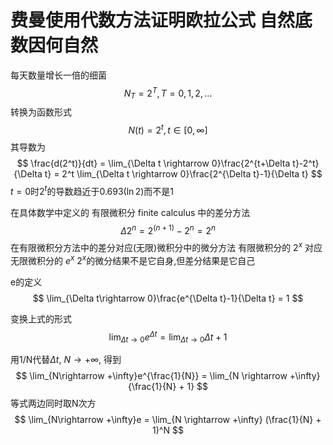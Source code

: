 # 费曼使用代数方法证明欧拉公式 自然底数因何自然


每天数量增长一倍的细菌
$$
N_T= 2^T, T = 0,1,2,\dots
$$
转换为函数形式
$$
N(t) = 2^t, t\in[0,\infty]
$$
其导数为
$$
\frac{d(2^t)}{dt} = \lim_{\Delta t \rightarrow 0}\frac{2^{t+\Delta t}-2^t}{\Delta t} = 2^t \lim_{\Delta t \rightarrow 0}\frac{2^{\Delta t}-1}{\Delta t}
$$
$t = 0$时$2^t$的导数趋近于0.693($\ln 2$)而不是1


在具体数学中定义的 有限微积分 finite calculus 中的差分方法
$$
\Delta 2^n = 2^{(n+1)}-2^n = 2^n
$$
在有限微积分方法中的差分对应(无限)微积分中的微分方法
有限微积分的 $2^x$ 对应无限微积分的 $e^x$ 
$2^x$的微分结果不是它自身,但差分结果是它自己

e的定义
$$
\lim_{\Delta t\rightarrow 0}\frac{e^{\Delta t}-1}{\Delta t} = 1
$$

变换上式的形式
$$
\lim_{\Delta t\rightarrow 0}e^{\Delta t} = \lim_{\Delta t \rightarrow 0} {\Delta t + 1}
$$

用1/N代替$\Delta t$, $N\rightarrow +\infty$, 得到
$$
\lim_{N\rightarrow +\infty}e^{\frac{1}{N}} = \lim_{N \rightarrow +\infty} {\frac{1}{N} + 1}
$$
等式两边同时取N次方
$$
\lim_{N\rightarrow +\infty}e = \lim_{N \rightarrow +\infty} (\frac{1}{N} + 1)^N
$$